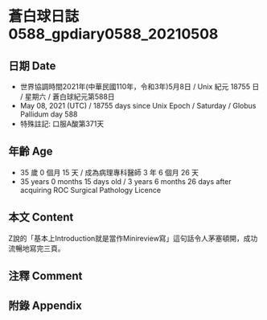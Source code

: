 [_metadata_:encoding]: - "utf-8"
[_metadata_:language]: - "zh-Hant-TW"
[_metadata_:fileformat]: - "markdown"
[_metadata_:MIME_type]: - "text/plain"
[_metadata_:markdown_version]: - "commonmark version 0.29"
[_metadata_:markdown_spec]: - "https://spec.commonmark.org/0.29/"

# 蒼白球日誌0588_gpdiary0588_20210508 #

## 日期 Date ##

* 世界協調時間2021年(中華民國110年，令和3年)5月8日 / Unix 紀元 18755 日 / 星期六 / 蒼白球紀元第588日
* May 08, 2021 (UTC) / 18755 days since Unix Epoch / Saturday / Globus Pallidum day 588
* 特殊註記: 口服A酸第371天

## 年齡 Age ##

* 35 歲 0 個月 15 天 / 成為病理專科醫師 3 年 6 個月 26 天
* 35 years 0 months 15 days old / 3 years 6 months 26 days after acquiring ROC Surgical Pathology Licence

## 本文 Content ##

Z說的「基本上Introduction就是當作Minireview寫」這句話令人茅塞頓開，成功流暢地寫完三頁。

## 注釋 Comment ##

## 附錄 Appendix ##

